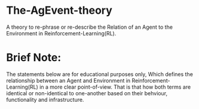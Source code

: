 # The-AgEvent-theory
A theory to re-phrase or re-describe the Relation of an Agent to the Environment in Reinforcement-Learning(RL).

# Brief Note:
The statements below are for educational purposes only, Which defines the relationship between an Agent and Environment in Reinforcement-Learning(RL) in a more clear point-of-view. That is that how both terms are identical or non-identical to one-another based on their behviour, functionality and infrastructure.



